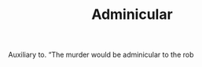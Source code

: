 ---
title: Adminicular
letter: A
permalink: "/definitions/adminicular.html"
body: Auxiliary to. “The murder would be adminicular to the rob
published_at: '2018-07-07'
source: Black's Law Dictionary
layout: post
---